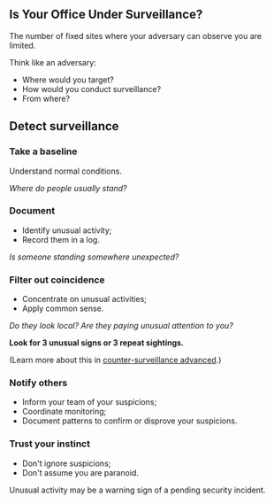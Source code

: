 [Title]: # (Fixed locations)
[Order]: # (13)

## Is Your Office Under Surveillance?

The number of fixed sites where your adversary can observe you are limited. 

Think like an adversary:

*	Where would you target?
*	How would you conduct surveillance? 
*	From where?

## Detect surveillance

### Take a baseline 

Understand normal conditions. 

_Where do people usually stand?_

### Document 

*	Identify unusual activity;
*	Record them in a log.

_Is someone standing somewhere unexpected?_

### Filter out coincidence 

*	Concentrate on unusual activities;
*	Apply common sense.

_Do they look local? Are they paying unusual attention to you?_

**Look for 3 unusual signs or 3 repeat sightings.**

(Learn more about this in [counter-surveillance advanced](umbrella://lesson/counter_surveillance/1).)

### Notify others

*	Inform your team of your suspicions;
*	Coordinate monitoring;
*	Document patterns to confirm or disprove your suspicions. 
 
### Trust your instinct 

*	Don't ignore suspicions;
*	Don't assume you are paranoid. 

Unusual activity may be a warning sign of a pending security incident.
